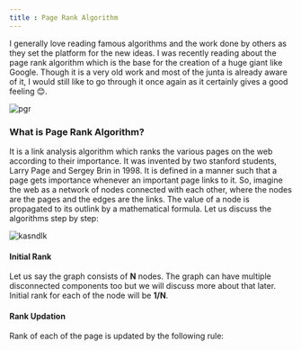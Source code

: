 ```yaml
---
title : Page Rank Algorithm
---
```


I generally love reading famous algorithms and the work done by others as they set the platform for the new ideas. I was recently reading about the page rank algorithm which is the base for the creation of a huge giant like Google. Though it is a very old work and most of the junta is already aware of it, I would still like to go through it once again as it certainly gives a good feeling 😊.

![pgr](https://studywarehouse.com/wp-content/uploads/2019/01/SEO-Metrics-Everything-you-should-know-about.jpg)

### What is Page Rank Algorithm?
It is a link analysis algorithm which ranks the various pages on the web according to their importance. It was invented by two stanford students, Larry Page and Sergey Brin in 1998. It is defined in a manner such that a page gets importance whenever an important page links to it. So, imagine the web as a network of nodes connected with each other, where the nodes are the pages and the edges are the links. The value of a node is propagated to its outlink by a mathematical formula. Let us discuss the algorithms step by step:

![kasndlk](https://1.bp.blogspot.com/--6pKRzP5MwE/Xe93OrMoVtI/AAAAAAAAQKo/smekZZZofS4cMG5DRg96p2w3UX5rhD-iACLcBGAsYHQ/s1600/Screenshot%2B2019-12-10%2Bat%2B4.14.53%2BPM.png)


#### Initial Rank
Let us say the graph consists of **N** nodes. The graph can have multiple disconnected components too but we will discuss more about that later. Initial rank for each of the node will be **1/N**.

#### Rank Updation
Rank of each of the page is updated by the following rule:








